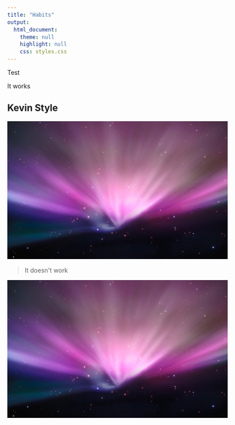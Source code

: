 ```yaml
---
title: "Habits"
output:
  html_document:
    theme: null
    highlight: null
    css: styles.css
---
```

Test
<link rel="stylesheet" type="text/css" href="test.css">
 <p class="test">It works</p>
  <h2>Kevin Style</h2>
	<img src="test.jpg">
 <blockquote>
 It doesn't work
 </blockquote>
 <img src="test.jpg">